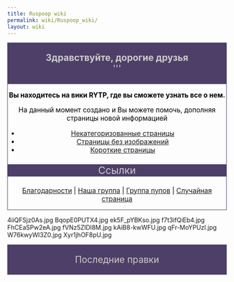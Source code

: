 ```yaml
---
title: Ruspoop wiki
permalink: wiki/Ruspoop_wiki/
layout: wiki
---
```


<mainpage-leftcolumn-start/>

<div style="border:1px solid #4d3f68; background:#4d3f68; text-align:center; font-size:150%; color:#cccccc">

**Здравствуйте, дорогие друзья**  
'''

</div>
<div style="border:1px solid #4d3f68; background:#сссссс; text-align:center; font-size:110%; color:#000000">

**Вы находитесь на вики RYTP, где вы сможете узнать все о нем.**

На данный момент создано [](Служебная:Allpages "wikilink") и Вы можете
помочь, дополняя страницы новой информацией

-   [Некатегоризованные
    страницы](http://ru.ruspoop.wikia.com/wiki/Служебная:UncategorizedPages)
-   [Страницы без
    изображений](http://ru.ruspoop.wikia.com/wiki/Служебная:Withoutimages)
-   [Короткие
    страницы](http://ru.ruspoop.wikia.com/wiki/Служебная:ShortPages)

<div style="border:0px solid #4d3f68; background:#4d3f68; text-align:center; font-size:150%; color:#cccccc">

Ссылки

</div>

[Благодарности](Благодарности "wikilink") \| [Наша
группа](https://vk.com/ruspoopwiki) \| [Группа
пупов](https://vk.com/russianpoop) \| [Случайная
страница](http://ru.ruspoop.wikia.com/wiki/Служебная:Random)

</div>

4iiQFSjz0As.jpg BqopE0PUTX4.jpg ek5F_pYBKso.jpg f7t3ifQiEb4.jpg
FhCEaSPw2eA.jpg fVNz5ZlDl8M.jpg kAiB8-kwWFU.jpg qFr-MoYPUzI.jpg
W76kwyWl3Z0.jpg Xyr1jhOF8pU.jpg

<mainpage-endcolumn/> <mainpage-rightcolumn-start/>

<div style="border:1px solid #4d3f68; background:#4d3f68; text-align:center; font-size:150%; color:#cccccc">

Последние правки

</div>

<activityfeed size="15" shortlist="true"></activityfeed>
